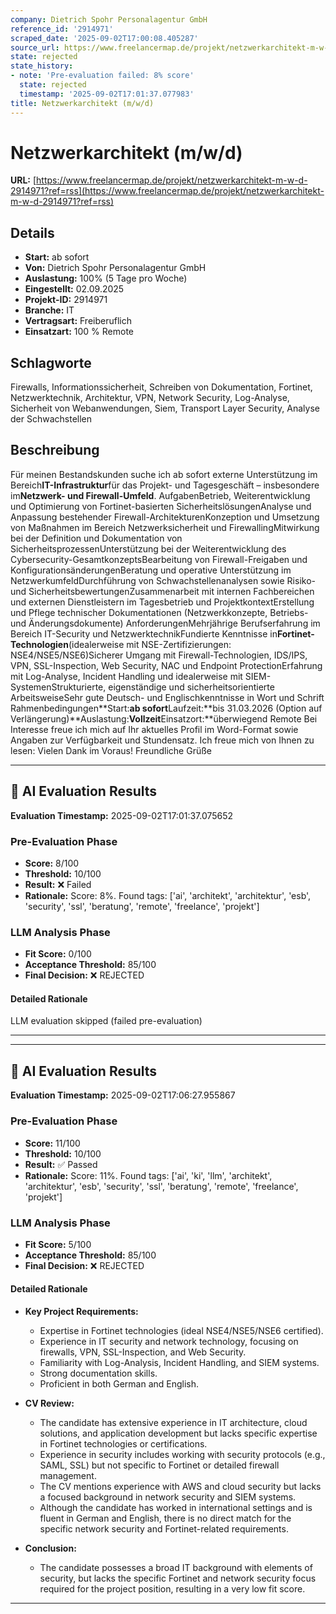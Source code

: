 ```yaml
---
company: Dietrich Spohr Personalagentur GmbH
reference_id: '2914971'
scraped_date: '2025-09-02T17:00:08.405287'
source_url: https://www.freelancermap.de/projekt/netzwerkarchitekt-m-w-d-2914971?ref=rss
state: rejected
state_history:
- note: 'Pre-evaluation failed: 8% score'
  state: rejected
  timestamp: '2025-09-02T17:01:37.077983'
title: Netzwerkarchitekt (m/w/d)
---
```



# Netzwerkarchitekt (m/w/d)
**URL:** [https://www.freelancermap.de/projekt/netzwerkarchitekt-m-w-d-2914971?ref=rss](https://www.freelancermap.de/projekt/netzwerkarchitekt-m-w-d-2914971?ref=rss)
## Details
- **Start:** ab sofort
- **Von:** Dietrich Spohr Personalagentur GmbH
- **Auslastung:** 100% (5 Tage pro Woche)
- **Eingestellt:** 02.09.2025
- **Projekt-ID:** 2914971
- **Branche:** IT
- **Vertragsart:** Freiberuflich
- **Einsatzart:** 100
                                                % Remote

## Schlagworte
Firewalls, Informationssicherheit, Schreiben von Dokumentation, Fortinet, Netzwerktechnik, Architektur, VPN, Network Security, Log-Analyse, Sicherheit von Webanwendungen, Siem, Transport Layer Security, Analyse der Schwachstellen

## Beschreibung
Für meinen Bestandskunden suche ich ab sofort externe Unterstützung im Bereich**IT-Infrastruktur**für das Projekt- und Tagesgeschäft – insbesondere im**Netzwerk- und Firewall-Umfeld**.
AufgabenBetrieb, Weiterentwicklung und Optimierung von Fortinet-basierten SicherheitslösungenAnalyse und Anpassung bestehender Firewall-ArchitekturenKonzeption und Umsetzung von Maßnahmen im Bereich Netzwerksicherheit und FirewallingMitwirkung bei der Definition und Dokumentation von SicherheitsprozessenUnterstützung bei der Weiterentwicklung des Cybersecurity-GesamtkonzeptsBearbeitung von Firewall-Freigaben und KonfigurationsänderungenBeratung und operative Unterstützung im NetzwerkumfeldDurchführung von Schwachstellenanalysen sowie Risiko- und SicherheitsbewertungenZusammenarbeit mit internen Fachbereichen und externen Dienstleistern im Tagesbetrieb und ProjektkontextErstellung und Pflege technischer Dokumentationen (Netzwerkkonzepte, Betriebs- und Änderungsdokumente)
AnforderungenMehrjährige Berufserfahrung im Bereich IT-Security und NetzwerktechnikFundierte Kenntnisse in**Fortinet-Technologien**(idealerweise mit NSE-Zertifizierungen: NSE4/NSE5/NSE6)Sicherer Umgang mit Firewall-Technologien, IDS/IPS, VPN, SSL-Inspection, Web Security, NAC und Endpoint ProtectionErfahrung mit Log-Analyse, Incident Handling und idealerweise mit SIEM-SystemenStrukturierte, eigenständige und sicherheitsorientierte ArbeitsweiseSehr gute Deutsch- und Englischkenntnisse in Wort und Schrift
Rahmenbedingungen**Start:**ab sofort**Laufzeit:**bis 31.03.2026 (Option auf Verlängerung)**Auslastung:**Vollzeit**Einsatzort:**überwiegend Remote
Bei Interesse freue ich mich auf Ihr aktuelles Profil im Word-Format sowie Angaben zur Verfügbarkeit und Stundensatz.
Ich freue mich von Ihnen zu lesen:
Vielen Dank im Voraus!
Freundliche Grüße

---

## 🤖 AI Evaluation Results

**Evaluation Timestamp:** 2025-09-02T17:01:37.075652

### Pre-Evaluation Phase
- **Score:** 8/100
- **Threshold:** 10/100
- **Result:** ❌ Failed
- **Rationale:** Score: 8%. Found tags: ['ai', 'architekt', 'architektur', 'esb', 'security', 'ssl', 'beratung', 'remote', 'freelance', 'projekt']

### LLM Analysis Phase
- **Fit Score:** 0/100
- **Acceptance Threshold:** 85/100
- **Final Decision:** ❌ REJECTED

#### Detailed Rationale
LLM evaluation skipped (failed pre-evaluation)

---


---

## 🤖 AI Evaluation Results

**Evaluation Timestamp:** 2025-09-02T17:06:27.955867

### Pre-Evaluation Phase
- **Score:** 11/100
- **Threshold:** 10/100
- **Result:** ✅ Passed
- **Rationale:** Score: 11%. Found tags: ['ai', 'ki', 'llm', 'architekt', 'architektur', 'esb', 'security', 'ssl', 'beratung', 'remote', 'freelance', 'projekt']

### LLM Analysis Phase
- **Fit Score:** 5/100
- **Acceptance Threshold:** 85/100
- **Final Decision:** ❌ REJECTED

#### Detailed Rationale
- **Key Project Requirements:**
  - Expertise in Fortinet technologies (ideal NSE4/NSE5/NSE6 certified).
  - Experience in IT security and network technology, focusing on firewalls, VPN, SSL-Inspection, and Web Security.
  - Familiarity with Log-Analysis, Incident Handling, and SIEM systems.
  - Strong documentation skills.
  - Proficient in both German and English.

- **CV Review:**
  - The candidate has extensive experience in IT architecture, cloud solutions, and application development but lacks specific expertise in Fortinet technologies or certifications.
  - Experience in security includes working with security protocols (e.g., SAML, SSL) but not specific to Fortinet or detailed firewall management.
  - The CV mentions experience with AWS and cloud security but lacks a focused background in network security and SIEM systems.
  - Although the candidate has worked in international settings and is fluent in German and English, there is no direct match for the specific network security and Fortinet-related requirements.

- **Conclusion:**
  - The candidate possesses a broad IT background with elements of security, but lacks the specific Fortinet and network security focus required for the project position, resulting in a very low fit score.

---
